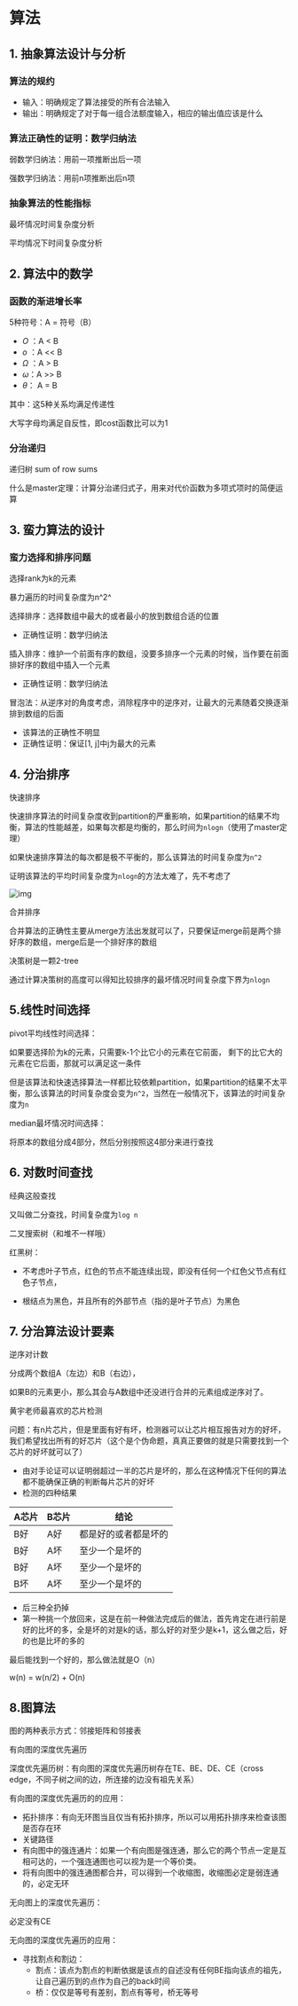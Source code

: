 # 算法

## 1. 抽象算法设计与分析

### 算法的规约

+ 输入：明确规定了算法接受的所有合法输入
+ 输出：明确规定了对于每一组合法额度输入，相应的输出值应该是什么



### 算法正确性的证明：数学归纳法

弱数学归纳法：用前一项推断出后一项

强数学归纳法：用前n项推断出后n项



### 抽象算法的性能指标

最坏情况时间复杂度分析

平均情况下时间复杂度分析





## 2. 算法中的数学

### 函数的渐进增长率

5种符号：A = 符号（B）

+ $O$ ：A < B
+ $o$ ：A << B
+ $\Omega$ ：A > B
+ $\omega$：A >> B
+ $\theta$： A = B



其中：这5种关系均满足传递性

大写字母均满足自反性，即cost函数比可以为1





### 分治递归

递归树 sum of row sums 

什么是master定理：计算分治递归式子，用来对代价函数为多项式项时的简便运算



## 3. 蛮力算法的设计

### 蛮力选择和排序问题

选择rank为k的元素

暴力遍历的时间复杂度为n^2^





选择排序：选择数组中最大的或者最小的放到数组合适的位置

+ 正确性证明：数学归纳法





插入排序：维护一个前面有序的数组，没要多排序一个元素的时候，当作要在前面排好序的数组中插入一个元素

+ 正确性证明：数学归纳法



冒泡法：从逆序对的角度考虑，消除程序中的逆序对，让最大的元素随着交换逐渐排到数组的后面

+ 该算法的正确性不明显
+ 正确性证明：保证[1, j]中j为最大的元素



## 4. 分治排序

快速排序

快速排序算法的时间复杂度收到partition的严重影响，如果partition的结果不均衡，算法的性能越差，如果每次都是均衡的，那么时间为`nlogn`（使用了master定理）

如果快速排序算法的每次都是极不平衡的，那么该算法的时间复杂度为`n^2`

证明该算法的平均时间复杂度为`nlogn`的方法太难了，先不考虑了

![img](https://img-blog.csdn.net/20140522105345437?watermark/2/text/aHR0cDovL2Jsb2cuY3Nkbi5uZXQvb29oYWhhXzEyMw==/font/5a6L5L2T/fontsize/400/fill/I0JBQkFCMA==/dissolve/70/gravity/SouthEast)

合并排序

合并算法的正确性主要从merge方法出发就可以了，只要保证merge前是两个排好序的数组，merge后是一个排好序的数组





决策树是一颗2-tree

通过计算决策树的高度可以得知比较排序的最坏情况时间复杂度下界为`nlogn`





## 5.线性时间选择

pivot平均线性时间选择：

如果要选择阶为k的元素，只需要k-1个比它小的元素在它前面， 剩下的比它大的元素在它后面，那就可以满足这一条件

但是该算法和快速选择算法一样都比较依赖partition，如果partition的结果不太平衡，那么该算法的时间复杂度会变为`n^2`，当然在一般情况下，该算法的时间复杂度为`n`



median最坏情况时间选择：

将原本的数组分成4部分，然后分别按照这4部分来进行查找





## 6. 对数时间查找

经典这般查找

又叫做二分查找，时间复杂度为`log n`

二叉搜索树（和堆不一样哦）



红黑树：

+ 不考虑叶子节点，红色的节点不能连续出现，即没有任何一个红色父节点有红色子节点，

+ 根结点为黑色，并且所有的外部节点（指的是叶子节点）为黑色



## 7. 分治算法设计要素

逆序对计数

分成两个数组A（左边）和B（右边），

如果B的元素更小，那么其会与A数组中还没进行合并的元素组成逆序对了。



黄宇老师最喜欢的芯片检测

问题：有n片芯片，但是里面有好有坏，检测器可以让芯片相互报告对方的好坏，我们希望找出所有的好芯片（这个是个伪命题，真真正要做的就是只需要找到一个芯片的好坏就可以了）

+ 由对手论证可以证明弱超过一半的芯片是坏的，那么在这种情况下任何的算法都不能确保正确的判断每片芯片的好坏
+ 检测的四种结果

| A芯片 | B芯片 | 结论                 |
| ----- | ----- | -------------------- |
| B好   | A好   | 都是好的或者都是坏的 |
| B好   | A坏   | 至少一个是坏的       |
| B好   | A坏   | 至少一个是坏的       |
| B坏   | A坏   | 至少一个是坏的       |

+ 后三种全扔掉
+ 第一种挑一个放回来，这是在前一种做法完成后的做法，首先肯定在进行前是好的比坏的多，全是坏的对是k的话，那么好的对至少是k+1，这么做之后，好的也是比坏的多的



最后能找到一个好的，那么做法就是O（n）



w(n) = w(n/2) + O(n)





## 8.图算法

图的两种表示方式：邻接矩阵和邻接表

有向图的深度优先遍历

深度优先遍历树：有向图的深度优先遍历树存在TE、BE、DE、CE（cross edge，不同子树之间的边，所连接的边没有祖先关系）

有向图的深度优先遍历的的应用：

+ 拓扑排序：有向无环图当且仅当有拓扑排序，所以可以用拓扑排序来检查该图是否存在环
+ 关键路径
+ 有向图中的强连通片：如果一个有向图是强连通，那么它的两个节点一定是互相可达的，一个强连通图也可以视为是一个等价类。
+ 将有向图中的强连通图都合并，可以得到一个收缩图，收缩图必定是弱连通的，必定无环



无向图上的深度优先遍历：

必定没有CE

无向图的深度优先遍历的应用：

+ 寻找割点和割边：
  + 割点：该点为割点的判断依据是该点的自述没有任何BE指向该点的祖先，让自己遍历到的点作为自己的back时间
  + 桥：仅仅是等号有差别，割点有等号，桥无等号